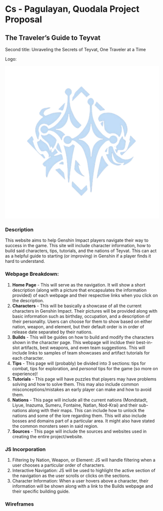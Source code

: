 #  Cs - Pagulayan, Quodala Project Proposal
## The Traveler’s Guide to Teyvat
Second title: Unraveling the Secrets of Teyvat, One Traveler at a Time 

Logo:

![favicon](../assets/icon.png) 

### Description
This website aims to help Genshin Impact players navigate their way to success in the game. This site will include character information, how to build said characters, tips, tutorials, and the nations of Teyvat. This can act as a helpful guide to starting (or improving) in Genshin if a player finds it hard to understand. 

### Webpage Breakdown:
1. **Home Page** - This will serve as the navigation. It will show a short description (along with a picture that encapsulates the information provided) of each webpage and their respective links when you click on the description.
2. **Characters** - This will be basically a showcase of all the current characters in Genshin Impact. Their pictures will be provided along with basic information such as birthday, occupation, and a description of their personality. Users can choose for them to show based on either nation, weapon, and element, but their default order is in order of release date separated by their nations. 
3. **Builds** - This will be guides on how to build and modify the characters shown in the character page. This webpage will incldue their best-in-slot artifacts, best weapons, and even team suggestions. This will include links to samples of team showcases and artifact tutorials for each character. 
4. **Tips** - This page will (probably) be divided into 3 sections: tips for combat, tips for exploration, and *personal* tips for the game (so more on experience)!
5. **Tutorials** - This page will have puzzles that players may have problems solving and how to solve them. This may also include common misconceptions/mistakes an early player can make and how to avoid them. 
6. **Nations** - This page will include all the current nations (Mondstadt, Liyue, Inazuma, Sumeru, Fontaine, Natlan, Nod-Krai) and their sub-nations along with their maps. This can include how to unlock the nations and some of the lore regarding them. This will also include bosses and domains part of a particular area. It might also have stated the common monsters seen in said region. 
7. **Sources** - This page will include the sources and websites used in creating the entire project/website. 

### JS Incorporation
1. Filtering by Nation, Weapon, or Element: JS will handle filtering when a user chooses a particular order of characters. 
2. Interactive Navigation: JS will be used to highlight the active section of the navigation as the user scrolls or clicks on the sections. 
3. Character Information: When a user hovers above a character, their information will be shown along with a link to the Builds webpage and their specific building guide. 

### Wireframes



